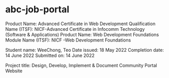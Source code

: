 # abc-job-portal
Product Name: Advanced Certificate in Web Development
Qualification Name (ITSF): NICF-Advanced Certificate in Infocomm Technology (Software & Applications) 
Product Name: Web Development Foundations
Module Name (ITSF): NICF -Web Development Foundations

Student name: WeeChong, Teo
Date issued: 18 May 2022
Completion date: 14 June 2022
Submitted on: 14 June 2022

Project title: Design, Develop, Implement & Document Community Portal Website
